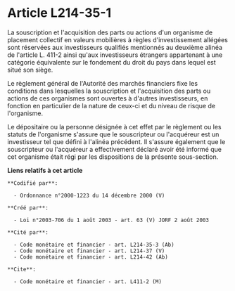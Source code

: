 # Article L214-35-1

La souscription et l'acquisition des parts ou actions d'un organisme de placement collectif en valeurs mobilières à règles
d'investissement allégées sont réservées aux investisseurs qualifiés mentionnés au deuxième alinéa de l'article L. 411-2
ainsi qu'aux investisseurs étrangers appartenant à une catégorie équivalente sur le fondement du droit du pays dans lequel
est situé son siège.

Le règlement général de l'Autorité des marchés financiers fixe les conditions dans lesquelles la souscription et
l'acquisition des parts ou actions de ces organismes sont ouvertes à d'autres investisseurs, en fonction en particulier de la
nature de ceux-ci et du niveau de risque de l'organisme.

Le dépositaire ou la personne désignée à cet effet par le règlement ou les statuts de l'organisme s'assure que le
souscripteur ou l'acquéreur est un investisseur tel que défini à l'alinéa précédent. Il s'assure également que le
souscripteur ou l'acquéreur a effectivement déclaré avoir été informé que cet organisme était régi par les dispositions de la
présente sous-section.

**Liens relatifs à cet article**

	**Codifié par**:

	  - Ordonnance n°2000-1223 du 14 décembre 2000 (V)

	**Créé par**:

	  - Loi n°2003-706 du 1 août 2003 - art. 63 (V) JORF 2 août 2003

	**Cité par**:

	  - Code monétaire et financier - art. L214-35-3 (Ab)
	  - Code monétaire et financier - art. L214-37 (V)
	  - Code monétaire et financier - art. L214-42 (Ab)

	**Cite**:

	  - Code monétaire et financier - art. L411-2 (M)
